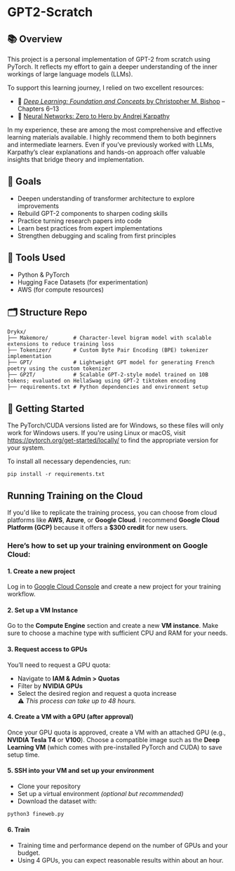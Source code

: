 # GPT2-Scratch

## 📚 Overview

This project is a personal implementation of GPT-2 from scratch using PyTorch. It reflects my effort to gain a deeper understanding of the inner workings of large language models (LLMs).

To support this learning journey, I relied on two excellent resources:

- 📖 [*Deep Learning: Foundation and Concepts* by Christopher M. Bishop](https://www.bishopbook.com/) – Chapters 6–13
- 🎥 [Neural Networks: Zero to Hero by Andrej Karpathy](https://karpathy.ai/zero-to-hero.html)

In my experience, these are among the most comprehensive and effective learning materials available. I highly recommend them to both beginners and intermediate learners. Even if you’ve previously worked with LLMs, Karpathy’s clear explanations and hands-on approach offer valuable insights that bridge theory and implementation.

## 🧠 Goals

- Deepen understanding of transformer architecture to explore improvements  
- Rebuild GPT-2 components to sharpen coding skills  
- Practice turning research papers into code  
- Learn best practices from expert implementations  
- Strengthen debugging and scaling from first principles  

## 🔧 Tools Used

- Python & PyTorch  
- Hugging Face Datasets (for experimentation)  
- AWS (for compute resources)  

## 🗂️ Structure Repo

```
Drykx/
├── Makemore/        # Character-level bigram model with scalable extensions to reduce training loss
├── Tokenizer/       # Custom Byte Pair Encoding (BPE) tokenizer implementation
├── GPT/             # Lightweight GPT model for generating French poetry using the custom tokenizer
├── GP2T/            # Scalable GPT-2-style model trained on 10B tokens; evaluated on HellaSwag using GPT-2 tiktoken encoding
├── requirements.txt # Python dependencies and environment setup
```

## 🚀 Getting Started

The PyTorch/CUDA versions listed are for Windows, so these files will only work for Windows users. If you're using Linux or macOS, visit https://pytorch.org/get-started/locally/ to find the appropriate version for your system.

To install all necessary dependencies, run:
```
pip install -r requirements.txt
```
## Running Training on the Cloud

If you'd like to replicate the training process, you can choose from cloud platforms like **AWS**, **Azure**, or **Google Cloud**. I recommend **Google Cloud Platform (GCP)** because it offers a **$300 credit** for new users.

### Here’s how to set up your training environment on Google Cloud:

#### 1. Create a new project
Log in to [Google Cloud Console](https://console.cloud.google.com/) and create a new project for your training workflow.

#### 2. Set up a VM Instance
Go to the **Compute Engine** section and create a new **VM instance**. Make sure to choose a machine type with sufficient CPU and RAM for your needs.

#### 3. Request access to GPUs
You’ll need to request a GPU quota:

- Navigate to **IAM & Admin > Quotas**
- Filter by **NVIDIA GPUs**
- Select the desired region and request a quota increase  
⚠️ *This process can take up to 48 hours.*
#### 4. Create a VM with a GPU (after approval)

Once your GPU quota is approved, create a VM with an attached GPU (e.g., **NVIDIA Tesla T4** or **V100**). Choose a compatible image such as the **Deep Learning VM** (which comes with pre-installed PyTorch and CUDA) to save setup time.

#### 5. SSH into your VM and set up your environment

- Clone your repository  
- Set up a virtual environment *(optional but recommended)*
- Download the dataset with:

```bash
python3 fineweb.py
```
#### 6. Train

- Training time and performance depend on the number of GPUs and your budget.
- Using 4 GPUs, you can expect reasonable results within about an hour.

